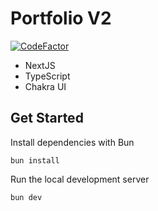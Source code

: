 # Portfolio V2

[![CodeFactor](https://www.codefactor.io/repository/github/rarchitgupta/portfolio_v2/badge)](https://www.codefactor.io/repository/github/rarchitgupta/portfolio_v2)

- NextJS
- TypeScript
- Chakra UI

## Get Started

Install dependencies with Bun

`bun install`

Run the local development server

`bun dev`
